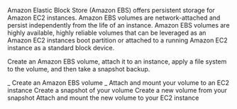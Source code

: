 Amazon Elastic Block Store (Amazon EBS) offers persistent storage for Amazon EC2 instances. 
Amazon EBS volumes are network-attached and persist independently from the life of an instance. 
Amazon EBS volumes are highly available, highly reliable volumes that can be leveraged as an Amazon EC2 instances boot partition 
or attached to a running Amazon EC2 instance as a standard block device.

Create an Amazon EBS volume, attach it to an instance, apply a file system to the volume, and then take a snapshot backup.

   _ Create an Amazon EBS volume
   _ Attach and mount your volume to an EC2 instance
    Create a snapshot of your volume
    Create a new volume from your snapshot
    Attach and mount the new volume to your EC2 instance
    
